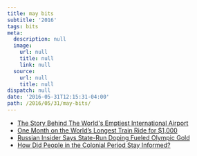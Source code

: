 ```yaml
---
title: may bits
subtitle: '2016'
tags: bits
meta:
  description: null
  image:
    url: null
    title: null
    link: null
  source:
    url: null
    title: null
dispatch: null
date: '2016-05-31T12:15:31-04:00'
path: /2016/05/31/may-bits/
---
```

* [The Story Behind The World's Emptiest International Airport][airport]
* [One Month on the World’s Longest Train Ride for $1,000][train]
* [Russian Insider Says State-Run Doping Fueled Olympic Gold][gold]
* [How Did People in the Colonial Period Stay Informed?][info]

[airport]: http://www.forbes.com/sites/wadeshepard/2016/05/28/the-story-behind-the-worlds-emptiest-international-airport-sri-lankas-mattala-rajapaksa/#4237587162fd
[train]: https://medium.com/gone/one-month-on-the-worlds-longest-train-ride-for-1-000-a681fdaf0b6b
[gold]: http://www.nytimes.com/2016/05/13/sports/russia-doping-sochi-olympics-2014.html?_r=1
[info]: http://historynewsnetwork.org/article/162349


